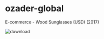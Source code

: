 # ozader-global
E-commerce - Wood Sunglasses (USD) (2017)

![download](https://github.com/matiasrodlo/ozader-global/assets/52969662/02decfdf-35ed-49bb-aa1a-efd1897c1554)
